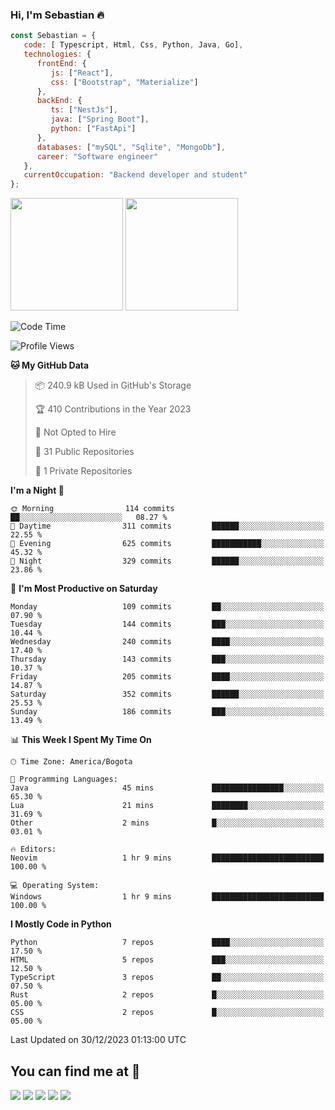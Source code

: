 ### Hi, I'm Sebastian :fire:

```js
const Sebastian = {
   code: [ Typescript, Html, Css, Python, Java, Go],
   technologies: {
      frontEnd: {
         js: ["React"],
         css: ["Bootstrap", "Materialize"]
      },
      backEnd: {
         ts: ["NestJs"],
         java: ["Spring Boot"],
         python: ["FastApi"]
      },
      databases: ["mySQL", "Sqlite", "MongoDb"],
      career: "Software engineer"
   },
   currentOccupation: "Backend developer and student"
};
```
<div>
<img height=180em src="https://github-readme-stats.vercel.app/api?username=XantX&theme=gruvbox&show_icons=true"/>
<img height=180em src="https://github-readme-stats.vercel.app/api/top-langs/?username=XantX&layout=compact&theme=gruvbox"/>
</div>

<!--START_SECTION:waka-->
![Code Time](http://img.shields.io/badge/Code%20Time-4%20hrs%2050%20mins-blue)

![Profile Views](http://img.shields.io/badge/Profile%20Views-0-blue)

**🐱 My GitHub Data** 

> 📦 240.9 kB Used in GitHub's Storage 
 > 
> 🏆 410 Contributions in the Year 2023
 > 
> 🚫 Not Opted to Hire
 > 
> 📜 31 Public Repositories 
 > 
> 🔑 1 Private Repositories 
 > 
**I'm a Night 🦉** 

```text
🌞 Morning                114 commits         ██░░░░░░░░░░░░░░░░░░░░░░░   08.27 % 
🌆 Daytime                311 commits         ██████░░░░░░░░░░░░░░░░░░░   22.55 % 
🌃 Evening                625 commits         ███████████░░░░░░░░░░░░░░   45.32 % 
🌙 Night                  329 commits         ██████░░░░░░░░░░░░░░░░░░░   23.86 % 
```
📅 **I'm Most Productive on Saturday** 

```text
Monday                   109 commits         ██░░░░░░░░░░░░░░░░░░░░░░░   07.90 % 
Tuesday                  144 commits         ███░░░░░░░░░░░░░░░░░░░░░░   10.44 % 
Wednesday                240 commits         ████░░░░░░░░░░░░░░░░░░░░░   17.40 % 
Thursday                 143 commits         ███░░░░░░░░░░░░░░░░░░░░░░   10.37 % 
Friday                   205 commits         ████░░░░░░░░░░░░░░░░░░░░░   14.87 % 
Saturday                 352 commits         ██████░░░░░░░░░░░░░░░░░░░   25.53 % 
Sunday                   186 commits         ███░░░░░░░░░░░░░░░░░░░░░░   13.49 % 
```


📊 **This Week I Spent My Time On** 

```text
🕑︎ Time Zone: America/Bogota

💬 Programming Languages: 
Java                     45 mins             ████████████████░░░░░░░░░   65.30 % 
Lua                      21 mins             ████████░░░░░░░░░░░░░░░░░   31.69 % 
Other                    2 mins              █░░░░░░░░░░░░░░░░░░░░░░░░   03.01 % 

🔥 Editors: 
Neovim                   1 hr 9 mins         █████████████████████████   100.00 % 

💻 Operating System: 
Windows                  1 hr 9 mins         █████████████████████████   100.00 % 
```

**I Mostly Code in Python** 

```text
Python                   7 repos             ████░░░░░░░░░░░░░░░░░░░░░   17.50 % 
HTML                     5 repos             ███░░░░░░░░░░░░░░░░░░░░░░   12.50 % 
TypeScript               3 repos             ██░░░░░░░░░░░░░░░░░░░░░░░   07.50 % 
Rust                     2 repos             █░░░░░░░░░░░░░░░░░░░░░░░░   05.00 % 
CSS                      2 repos             █░░░░░░░░░░░░░░░░░░░░░░░░   05.00 % 
```




 Last Updated on 30/12/2023 01:13:00 UTC
<!--END_SECTION:waka-->

## You can find me at :eyes:

<div> 
  <a href="https://www.instagram.com/zxantx" target="_blank"><img src="https://img.shields.io/badge/-Instagram-%23E4405F?style=for-the-badge&logo=instagram&logoColor=white" target="_blank"></a>
 	<a href="https://www.twitch.tv/xantxx" target="_blank"><img src="https://img.shields.io/badge/Twitch-9146FF?style=for-the-badge&logo=twitch&logoColor=white" target="_blank"></a>
  <a href = "mailto:sebastian.diaz.trabajo@gmail.com"><img src="https://img.shields.io/badge/-Gmail-%23333?style=for-the-badge&logo=gmail&logoColor=white" target="_blank"></a>
  <a href="https://www.linkedin.com/in/sebastian-diaz-torres/" target="_blank"><img src="https://img.shields.io/badge/-LinkedIn-%230077B5?style=for-the-badge&logo=linkedin&logoColor=white" target="_blank"></a> 
    <a href="https://sebastiandiazweb.com/" target="_blank"><img src="https://img.shields.io/badge/-web-%23333?style=for-the-badge&logo=google-chrome&logoColor=yellow" target="_blank"></a> 
  
</div>

